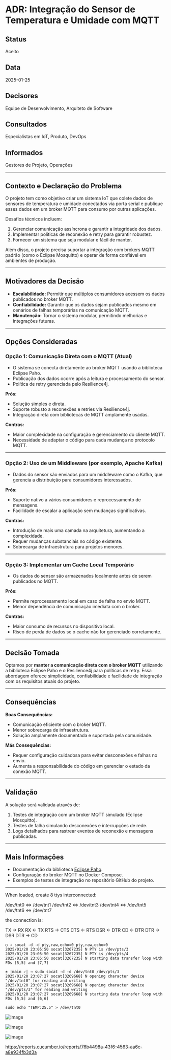 # ADR: Integração do Sensor de Temperatura e Umidade com MQTT

## Status
Aceito

## Data
2025-01-25

## Decisores
Equipe de Desenvolvimento, Arquiteto de Software

## Consultados
Especialistas em IoT, Produto, DevOps

## Informados
Gestores de Projeto, Operações

---

## Contexto e Declaração do Problema

O projeto tem como objetivo criar um sistema IoT que colete dados de sensores de temperatura e umidade conectados via porta serial e publique esses dados em um broker MQTT para consumo por outras aplicações.

Desafios técnicos incluem:
1. Gerenciar comunicação assíncrona e garantir a integridade dos dados.
2. Implementar políticas de reconexão e retry para garantir robustez.
3. Fornecer um sistema que seja modular e fácil de manter.

Além disso, o projeto precisa suportar a integração com brokers MQTT padrão (como o Eclipse Mosquitto) e operar de forma confiável em ambientes de produção.

---

## Motivadores da Decisão

- **Escalabilidade:** Permitir que múltiplos consumidores acessem os dados publicados no broker MQTT.
- **Confiabilidade:** Garantir que os dados sejam publicados mesmo em cenários de falhas temporárias na comunicação MQTT.
- **Manutenção:** Tornar o sistema modular, permitindo melhorias e integrações futuras.

---

## Opções Consideradas

### Opção 1: Comunicação Direta com o MQTT (Atual)
- O sistema se conecta diretamente ao broker MQTT usando a biblioteca Eclipse Paho.
- Publicação dos dados ocorre após a leitura e processamento do sensor.
- Política de retry gerenciada pelo Resilience4j.

**Prós:**
- Solução simples e direta.
- Suporte robusto a reconexões e retries via Resilience4j.
- Integração direta com bibliotecas de MQTT amplamente usadas.

**Contras:**
- Maior complexidade na configuração e gerenciamento do cliente MQTT.
- Necessidade de adaptar o código para cada mudança no protocolo MQTT.

---

### Opção 2: Uso de um Middleware (por exemplo, Apache Kafka)
- Dados do sensor são enviados para um middleware como o Kafka, que gerencia a distribuição para consumidores interessados.

**Prós:**
- Suporte nativo a vários consumidores e reprocessamento de mensagens.
- Facilidade de escalar a aplicação sem mudanças significativas.

**Contras:**
- Introdução de mais uma camada na arquitetura, aumentando a complexidade.
- Requer mudanças substanciais no código existente.
- Sobrecarga de infraestrutura para projetos menores.

---

### Opção 3: Implementar um Cache Local Temporário
- Os dados do sensor são armazenados localmente antes de serem publicados no MQTT.

**Prós:**
- Permite reprocessamento local em caso de falha no envio MQTT.
- Menor dependência de comunicação imediata com o broker.

**Contras:**
- Maior consumo de recursos no dispositivo local.
- Risco de perda de dados se o cache não for gerenciado corretamente.

---

## Decisão Tomada

Optamos por **manter a comunicação direta com o broker MQTT** utilizando a biblioteca Eclipse Paho e o Resilience4j para políticas de retry. Essa abordagem oferece simplicidade, confiabilidade e facilidade de integração com os requisitos atuais do projeto.

---

## Consequências

**Boas Consequências:**
- Comunicação eficiente com o broker MQTT.
- Menor sobrecarga de infraestrutura.
- Solução amplamente documentada e suportada pela comunidade.

**Más Consequências:**
- Requer configuração cuidadosa para evitar desconexões e falhas no envio.
- Aumenta a responsabilidade do código em gerenciar o estado da conexão MQTT.

---

## Validação

A solução será validada através de:
1. Testes de integração com um broker MQTT simulado (Eclipse Mosquitto).
2. Testes de falha simulando desconexões e interrupções de rede.
3. Logs detalhados para rastrear eventos de reconexão e mensagens publicadas.

---

## Mais Informações

- Documentação da biblioteca [Eclipse Paho](https://projects.eclipse.org/projects/iot.paho).
- Configuração do broker MQTT no Docker Compose.
- Exemplos de testes de integração no repositório GitHub do projeto.



---

When loaded, create 8 ttys interconnected:

/dev/tnt0 <=> /dev/tnt1
/dev/tnt2 <=> /dev/tnt3
/dev/tnt4 <=> /dev/tnt5
/dev/tnt6 <=> /dev/tnt7

the connection is:

TX -> RX
RX <- TX
RTS -> CTS
CTS <- RTS
DSR <- DTR
CD <- DTR
DTR -> DSR
DTR -> CD


```
○ → socat -d -d pty,raw,echo=0 pty,raw,echo=0
2025/01/20 23:05:50 socat[3267235] N PTY is /dev/pts/3
2025/01/20 23:05:50 socat[3267235] N PTY is /dev/pts/4
2025/01/20 23:05:50 socat[3267235] N starting data transfer loop with FDs [5,5] and [7,7]
```


```
± |main ✓| → sudo socat -d -d /dev/tnt0 /dev/pts/3
2025/01/20 23:07:27 socat[3269668] N opening character device "/dev/tnt0" for reading and writing
2025/01/20 23:07:27 socat[3269668] N opening character device "/dev/pts/3" for reading and writing
2025/01/20 23:07:27 socat[3269668] N starting data transfer loop with FDs [5,5] and [6,6]
```



```
sudo echo "TEMP:25.5" > /dev/tnt0
```

![image](https://github.com/user-attachments/assets/6c5fee2a-e0a7-41cd-a71a-e820611046b6)

![image](https://github.com/user-attachments/assets/a280e3df-4606-4f97-9c90-5024c2c85d3d)

![image](https://github.com/user-attachments/assets/85d13fb6-f3e2-48e8-8f2d-9892a5b761fc)


https://reports.cucumber.io/reports/76b4498a-43f6-4563-aa6c-a8e934fb3d3a










